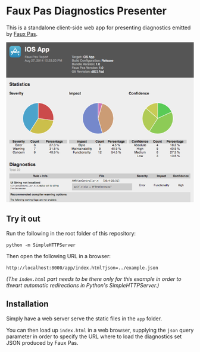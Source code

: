 
Faux Pas Diagnostics Presenter
==============================

This is a standalone client-side web app for presenting diagnostics emitted by [Faux Pas].

![screenshot](screenshot.png)

[Faux Pas]: http://fauxpasapp.com


Try it out
----------

Run the following in the root folder of this repository:

    python -m SimpleHTTPServer

Then open the following URL in a browser:

    http://localhost:8000/app/index.html?json=../example.json

_(The `index.html` part needs to be there only for this example in order to thwart automatic redirections in Python's SimpleHTTPServer.)_


Installation
------------

Simply have a web server serve the static files in the `app` folder.

You can then load up `index.html` in a web browser, supplying the `json` query parameter in order to specify the URL where to load the diagnostics set JSON produced by Faux Pas.
